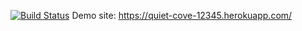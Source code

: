 [![Build Status](https://app.travis-ci.com/SabriMertPiskin/myDemoApp.svg?token=xrbAAkgP65zpw5FZc8zp&branch=master)](https://app.travis-ci.com/SabriMertPiskin/myDemoApp)
Demo site: https://quiet-cove-12345.herokuapp.com/